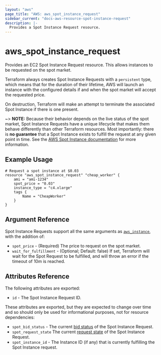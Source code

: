```yaml
---
layout: "aws"
page_title: "AWS: aws_spot_instance_request"
sidebar_current: "docs-aws-resource-spot-instance-request"
description: |-
  Provides a Spot Instance Request resource.
---
```


# aws\_spot\_instance\_request

Provides an EC2 Spot Instance Request resource. This allows instances to be
requested on the spot market.

Terraform always creates Spot Instance Requests with a `persistent` type, which
means that for the duration of their lifetime, AWS will launch an instance
with the configured details if and when the spot market will accept the
requested price.

On destruction, Terraform will make an attempt to terminate the associated Spot
Instance if there is one present.

~> **NOTE:** Because their behavior depends on the live status of the spot
market, Spot Instance Requests have a unique lifecycle that makes them behave
differently than other Terraform resources. Most importantly: there is __no
guarantee__ that a Spot Instance exists to fulfill the request at any given
point in time. See the [AWS Spot Instance
documentation](https://docs.aws.amazon.com/AWSEC2/latest/UserGuide/using-spot-instances.html)
for more information.


## Example Usage

```
# Request a spot instance at $0.03
resource "aws_spot_instance_request" "cheap_worker" {
    ami = "ami-1234"
    spot_price = "0.03"
    instance_type = "c4.xlarge"
    tags {
        Name = "CheapWorker"
    }
}
```

## Argument Reference

Spot Instance Requests support all the same arguments as
[`aws_instance`](instance.html), with the addition of:

* `spot_price` - (Required) The price to request on the spot market.
* `wait_for_fulfillment` - (Optional; Default: false) If set, Terraform will
  wait for the Spot Request to be fulfilled, and will throw an error if the
  timeout of 10m is reached.

## Attributes Reference

The following attributes are exported:

* `id` - The Spot Instance Request ID.

These attributes are exported, but they are expected to change over time and so
should only be used for informational purposes, not for resource dependencies:

* `spot_bid_status` - The current [bid
  status](http://docs.aws.amazon.com/AWSEC2/latest/UserGuide/spot-bid-status.html)
  of the Spot Instance Request.
* `spot_request_state` The current [request
  state](https://docs.aws.amazon.com/AWSEC2/latest/UserGuide/spot-requests.html#creating-spot-request-status)
  of the Spot Instance Request.
* `spot_instance_id` - The Instance ID (if any) that is currently fulfilling
  the Spot Instance request.
